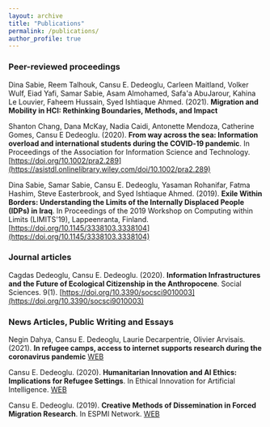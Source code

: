 ```yaml
---
layout: archive
title: "Publications"
permalink: /publications/
author_profile: true
---
```



### Peer-reviewed proceedings

Dina Sabie, Reem Talhouk, Cansu E. Dedeoglu, Carleen Maitland, Volker Wulf, Eiad Yafi, Samar Sabie, Asam Almohamed, Safa'a AbuJarour, Kahina Le Louvier, Faheem Hussain, Syed Ishtiaque Ahmed. (2021). **Migration and Mobility in HCI: Rethinking Boundaries, Methods, and Impact** 

Shanton Chang, Dana McKay, Nadia Caidi, Antonette Mendoza, Catherine Gomes, Cansu E Dedeoglu. (2020). **From way across the sea: Information overload and international students during the COVID‐19 pandemic**. In Proceedings of the Association for Information Science and Technology. [https://doi.org/10.1002/pra2.289](https://asistdl.onlinelibrary.wiley.com/doi/10.1002/pra2.289)

Dina Sabie, Samar Sabie, Cansu E. Dedeoglu, Yasaman Rohanifar, Fatma Hashim, Steve Easterbrook, and Syed Ishtiaque Ahmed. (2019). **Exile Within Borders: Understanding the Limits of the Internally Displaced People (IDPs) in Iraq**. In Proceedings of the 2019 Workshop on Computing within Limits (LIMITS'19), Lappeenranta, Finland. [https://doi.org/10.1145/3338103.3338104](https://doi.org/10.1145/3338103.3338104)

### Journal articles

Cagdas Dedeoglu, Cansu E. Dedeoglu. (2020). **Information Infrastructures and the Future of Ecological Citizenship in the Anthropocene**. Social Sciences. 9(1).  [https://doi.org/10.3390/socsci9010003](https://doi.org/10.3390/socsci9010003) 


### News Articles, Public Writing and Essays 

Negin Dahya, Cansu E. Dedeoglu, Laurie Decarpentrie, Olivier Arvisais. (2021). **In refugee camps, access to internet supports research during the coronavirus pandemic** [WEB](https://theconversation.com/in-refugee-camps-access-to-internet-supports-research-during-the-coronavirus-pandemic-146468)  

Cansu E. Dedeoglu. (2020). **Humanitarian Innovation and AI Ethics: Implications for Refugee Settings**. In Ethical Innovation for Artificial Intelligence. [WEB](https://ei4ai.wordpress.com/2020/10/19/humanitarian-innovation-and-ai-ethics-implications-for-refugee-settings-by-cansu-e-dedeoglu-faculty-of-information-university-of-toronto/)

Cansu E. Dedeoglu. (2019). **Creative Methods of Dissemination in Forced Migration Research**. In ESPMI Network. [WEB](https://espminetwork.com/cansu-e-dedoglu-dissemination-methods/)


<!---
 {% if author.googlescholar %}
 You can also find my articles on <u><a href="{{author.googlescholar}}">my Google Scholar profile</a>.</u>
 {% endif %}
 {% include base_path %}
 {% for post in site.publications reversed %}
 {% include archive-single.html %}
 {% endfor %}
 --->
